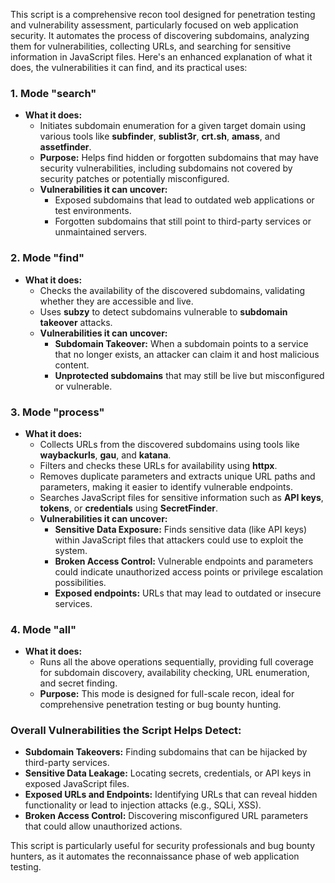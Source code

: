 This script is a comprehensive recon tool designed for penetration testing and vulnerability assessment, particularly focused on web application security. It automates the process of discovering subdomains, analyzing them for vulnerabilities, collecting URLs, and searching for sensitive information in JavaScript files. Here's an enhanced explanation of what it does, the vulnerabilities it can find, and its practical uses:

### 1. **Mode "search"**
- **What it does:**
  - Initiates subdomain enumeration for a given target domain using various tools like **subfinder**, **sublist3r**, **crt.sh**, **amass**, and **assetfinder**.
  - **Purpose:** Helps find hidden or forgotten subdomains that may have security vulnerabilities, including subdomains not covered by security patches or potentially misconfigured.
  - **Vulnerabilities it can uncover:**
    - Exposed subdomains that lead to outdated web applications or test environments.
    - Forgotten subdomains that still point to third-party services or unmaintained servers.

### 2. **Mode "find"**
- **What it does:**
  - Checks the availability of the discovered subdomains, validating whether they are accessible and live.
  - Uses **subzy** to detect subdomains vulnerable to **subdomain takeover** attacks.
  - **Vulnerabilities it can uncover:**
    - **Subdomain Takeover:** When a subdomain points to a service that no longer exists, an attacker can claim it and host malicious content.
    - **Unprotected subdomains** that may still be live but misconfigured or vulnerable.

### 3. **Mode "process"**
- **What it does:**
  - Collects URLs from the discovered subdomains using tools like **waybackurls**, **gau**, and **katana**.
  - Filters and checks these URLs for availability using **httpx**.
  - Removes duplicate parameters and extracts unique URL paths and parameters, making it easier to identify vulnerable endpoints.
  - Searches JavaScript files for sensitive information such as **API keys**, **tokens**, or **credentials** using **SecretFinder**.
  - **Vulnerabilities it can uncover:**
    - **Sensitive Data Exposure:** Finds sensitive data (like API keys) within JavaScript files that attackers could use to exploit the system.
    - **Broken Access Control:** Vulnerable endpoints and parameters could indicate unauthorized access points or privilege escalation possibilities.
    - **Exposed endpoints:** URLs that may lead to outdated or insecure services.

### 4. **Mode "all"**
- **What it does:**
  - Runs all the above operations sequentially, providing full coverage for subdomain discovery, availability checking, URL enumeration, and secret finding.
  - **Purpose:** This mode is designed for full-scale recon, ideal for comprehensive penetration testing or bug bounty hunting.

### **Overall Vulnerabilities the Script Helps Detect:**
- **Subdomain Takeovers:** Finding subdomains that can be hijacked by third-party services.
- **Sensitive Data Leakage:** Locating secrets, credentials, or API keys in exposed JavaScript files.
- **Exposed URLs and Endpoints:** Identifying URLs that can reveal hidden functionality or lead to injection attacks (e.g., SQLi, XSS).
- **Broken Access Control:** Discovering misconfigured URL parameters that could allow unauthorized actions.
  
This script is particularly useful for security professionals and bug bounty hunters, as it automates the reconnaissance phase of web application testing.
